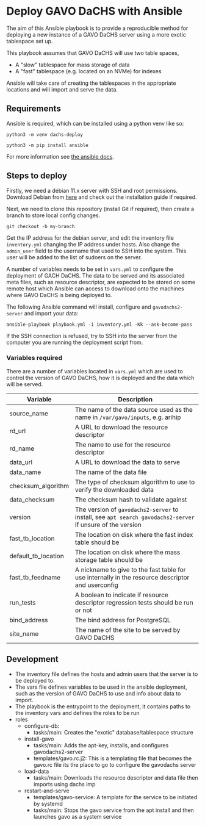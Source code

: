 # Deploy GAVO DaCHS with Ansible

The aim of this Ansible playbook is to provide a reproducible method for
deploying a new instance of a GAVO DaCHS server using a more exotic tablespace
set up.

This playbook assumes that GAVO DaCHS will use two table spaces,

- A "slow" tablespace for mass storage of data
- A "fast" tablespace (e.g. located on an NVMe) for indexes

Ansible will take care of creating the tablespaces in the appropriate locations
and will import and serve the data.

## Requirements

Ansible is required, which can be installed using a python venv like so:

```python3 -m venv dachs-deploy```

```python3 -m pip install ansible```

For more information see [the ansible docs](https://docs.ansible.com/ansible/latest/installation_guide/index.html).

## Steps to deploy

Firstly, we need a debian 11.x server with SSH and root permissions. Download
Debian from [here](https://www.debian.org/download) and check out the
installation guide if required.

Next, we need to clone this repository (install Git if required), then create a
branch to store local config changes.

```git checkout -b my-branch```

Get the IP address for the debian server, and edit the inventory file
`inventory.yml` changing the IP address under hosts. Also change the
`admin_user` field to the username that used to SSH into the system. This user
will be added to the list of sudoers on the server.

A number of variables needs to be set in `vars.yml` to configure the deployment
of GACH DaCHS. The data to be served and its associated meta files, such as
resource descriptor, are expected to be stored on some remote host which
Ansible can access to download onto the machines where GAVO DaCHS is being
deployed to.

The following Ansible command will install, configure and
`gavodachs2-server` and import your data:

```ansible-playbook playbook.yml -i inventory.yml -Kk --ask-become-pass```

If the SSH connection is refused, try to SSH into the server from the computer
you are running the deployment script from.

### Variables required

There are a number of variables located in `vars.yml` which are used to control
the version of GAVO DaCHS, how it is deployed and the data which will be served.

| Variable | Description |
| -------- | ----------- |
| source_name | The name of the data source used as the name in `/var/gavo/inputs`, e.g. arihip |
| rd_url | A URL to download the resource descriptor |
| rd_name | The name to use for the resource descriptor |
| data_url | A URL to download the data to serve |
| data_name | The name of the data file |
| checksum_algorithm | The type of checksum algorithm to use to verify the downloaded data |
| data_checksum | The checksum hash to validate against |
| version | The version of `gavodachs2-server` to install, see `apt search gavodachs2-server` if unsure of the version |
| fast_tb_location | The location on disk where the fast index table should be |
| default_tb_location | The location on disk where the mass storage table should be |
| fast_tb_feedname | A nickname to give to the fast table for use internally in the resource descriptor and userconfig |
| run_tests | A boolean to indicate if resource descriptor regression tests should be run or not |
| bind_address | The bind address for PostgreSQL |
| site_name | The name of the site to be served by GAVO DaCHS |


## Development

- The inventory file defines the hosts and admin users that the server is to be
  deployed to.
- The vars file defines variables to be used in the ansible deployment, such as
  the version of GAVO DaCHS to use and info about data to import.
- The playbook is the entrypoint to the deployment, it contains paths to the
  inventory vars and defines the roles to be run
- roles
    -  configure-db:
       -  tasks/main: Creates the "exotic" database/tablespace structure
    - install-gavo
        - tasks/main: Adds the apt-key, installs, and configures gavodachs2-server
        - templates/gavo.rc.j2: This is a templating file that becomes the
          gavo.rc file its the place to go to configure the gavodachs server
    - load-data
        - tasks/main: Downloads the resource descriptor and data file then
          imports using dachs imp
    - restart-and-serve
        - templates/gavo-service: A template for the service to be initiated by
          systemd
        - tasks/main: Stops the gavo service from the apt install and then
          launches gavo as a system service

